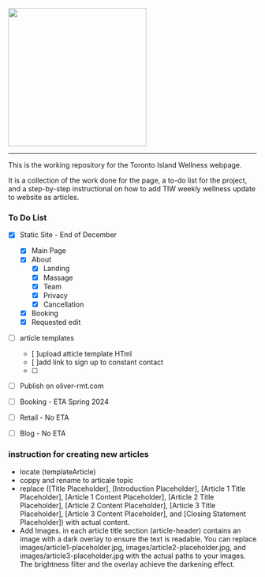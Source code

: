 <img src="/images/logo.png" style="width: 20em" />

---

This is the working repository for the Toronto Island Wellness webpage.

It is a collection of the work done for the page,
a to-do list for the project, and a step-by-step instructional on how to add TIW weekly wellness update to website as articles.

### To Do List
- [x] Static Site - End of December
    - [x] Main Page
    - [x] About
        - [x] Landing
        - [x] Massage
        - [x] Team
        - [x] Privacy
        - [x] Cancellation
    - [x] Booking
    - [x] Requested edit
     
- [ ] article templates
    - [ ]upload atticle template HTml
    - [ ]add link to sign up to constant contact
    - [ ]

- [ ] Publish on oliver-rmt.com

- [ ] Booking - ETA Spring 2024

- [ ] Retail - No ETA
- [ ] Blog - No ETA


### instruction for creating new articles
- locate (templateArticle)
- coppy and rename to articale topic 
- replace ([Title Placeholder], [Introduction Placeholder], [Article 1 Title Placeholder], [Article 1 Content Placeholder], [Article 2 Title Placeholder], [Article 2 Content Placeholder], [Article 3 Title Placeholder], [Article 3 Content Placeholder], and [Closing Statement Placeholder]) with actual content.
- Add Images. in each article title section (article-header) contains an image with a dark overlay to ensure the text is readable. You can replace images/article1-placeholder.jpg, images/article2-placeholder.jpg, and images/article3-placeholder.jpg with the actual paths to your images. The brightness filter and the overlay achieve the darkening effect.
